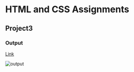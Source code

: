 # HTML and CSS Assignments #

## Project3 ##

### Output ###

[Link](https://mounika-sangishetty.netlify.app/)

![output](https://user-images.githubusercontent.com/127507517/226101172-9585a2b7-8ada-4d2b-9fa3-87fdcf93125b.png)
